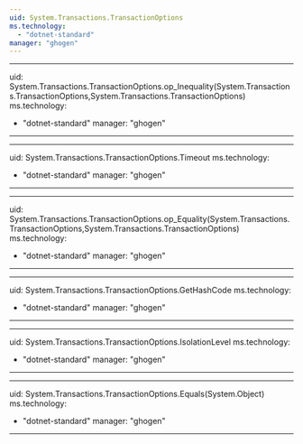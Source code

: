```yaml
---
uid: System.Transactions.TransactionOptions
ms.technology: 
  - "dotnet-standard"
manager: "ghogen"
---
```


---
uid: System.Transactions.TransactionOptions.op_Inequality(System.Transactions.TransactionOptions,System.Transactions.TransactionOptions)
ms.technology: 
  - "dotnet-standard"
manager: "ghogen"
---

---
uid: System.Transactions.TransactionOptions.Timeout
ms.technology: 
  - "dotnet-standard"
manager: "ghogen"
---

---
uid: System.Transactions.TransactionOptions.op_Equality(System.Transactions.TransactionOptions,System.Transactions.TransactionOptions)
ms.technology: 
  - "dotnet-standard"
manager: "ghogen"
---

---
uid: System.Transactions.TransactionOptions.GetHashCode
ms.technology: 
  - "dotnet-standard"
manager: "ghogen"
---

---
uid: System.Transactions.TransactionOptions.IsolationLevel
ms.technology: 
  - "dotnet-standard"
manager: "ghogen"
---

---
uid: System.Transactions.TransactionOptions.Equals(System.Object)
ms.technology: 
  - "dotnet-standard"
manager: "ghogen"
---

